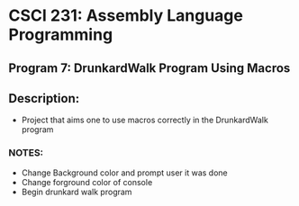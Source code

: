 # CSCI 231: Assembly Language Programming
## Program 7: DrunkardWalk Program Using Macros
## Description:
- Project that aims one to use macros correctly in the DrunkardWalk program
### NOTES:
- Change Background color and prompt user it was done
- Change forground color of console
- Begin drunkard walk program
